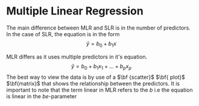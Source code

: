 # Multiple Linear Regression
The main difference between MLR and SLR is in the number of predictors. In the case of SLR, the equation is in the form
$$\hat{y} = b_0 + b_1x $$


MLR differs as it uses multiple predictors in it's equation.
$$\hat{y} = b_0 + b_1x_1 + \dots + b_px_p$$
The best way to view the data is by use of a $\bf {scatter}$ $\bf{ plot}$ $\bf{matrix}$ that shows the relationship between the predictors.
It is important to note that the term linear in MLR refers to the $b$ i.e the equation is linear in the $be$-parameter
<!--stackedit_data:
eyJoaXN0b3J5IjpbMTkyODgyODI1Myw4OTIxODg2MDMsMjA1Mz
A2NDgzMiwtNDEzMDA2NCwtMTgxNTE1MDY5LDU3MDUyNTczNCwt
OTYxODk3ODNdfQ==
-->